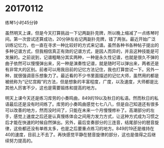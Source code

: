 # 20170112

练琴1小时45分钟

虽然明天上课，但是今天打算挑战一下记两副扑克牌，所以晚上缩减了一点练琴时间。第一次尝试还算成功，20分钟左右记两副扑克牌，错了两张。最近开始广泛训练记忆力，也一直在寻求一种比较好的方式来记谱。虽然各种书各种帖子提出的多种记谱方式，但我相信真正有效的记谱方式，是因人而异的，并且这种技能是可发展的。之前说到，记谱粗略分其实两种，一种是永久性记谱，也就是很久不弹的曲子依然可以慢慢弹出来，另一种是演奏性记谱，就是随时可以弹出来，两者还是有非常大的区别。前者可以用我目前的记忆方法记住，我也打算尝试一下。另外一种，就很强调音乐想象力了。最近看的不少书里面描述的记忆大师，虽然用的都是被统称为“记忆宫殿”的方法，但是想象的丰富程度，广度，以及速度，大师都是比其他人厉害不少，这也是需要锻炼和提高的地方。

明天上课今天还是练习库劳的小奏鸣曲，849的19以及秋日的私语。然而秋日的私语最后还是没有时间练了。库劳的小奏鸣曲感觉七七八八，但是自己知道还有很多可以改善的地方，然而没时间了，只能在未来一个月慢慢修补了。高潮部分的左手，感觉上速度之后还是认真慢练体会之间用力发力方式，让这种方式成为习惯之后才能在快速的时候自然弹出。另外，最后变奏部分的三连音，结尾部分的琶音旋律，这些都还没有单练太多，也是之后要重点练习的地方。849的19还是维持在40的速度，目前上不去了。再快感觉平静在琶音旋律的部分，这也是值得之后继续努力提高的。
